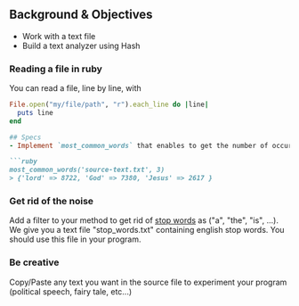 ## Background & Objectives
- Work with a text file
- Build a text analyzer using Hash

### Reading a file in ruby
You can read a file, line by line, with
```ruby 
File.open("my/file/path", "r").each_line do |line|
  puts line
end

## Specs 
- Implement `most_common_words` that enables to get the number of occurrences of most frequent words in a text file. For instance, consider we take the bible as source text.

```ruby
most_common_words('source-text.txt', 3)  
> {'lord' => 8722, 'God' => 7380, 'Jesus' => 2617 }
```

### Get rid of the noise
Add a filter to your method to get rid of [stop words](http://en.wikipedia.org/wiki/Stop_words) as ("a", "the", "is", ...). We give you a text file "stop_words.txt" containing english stop words. You should use this file in your program.

### Be creative
Copy/Paste any text you want in the source file to experiment your program (political speech, fairy tale, etc...)